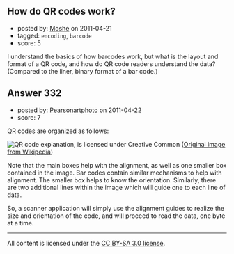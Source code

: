 ## How do QR codes work?

- posted by: [Moshe](https://stackexchange.com/users/-1/165-moshe) on 2011-04-21
- tagged: `encoding`, `barcode`
- score: 5

I understand the basics of how barcodes work, but what is the layout and format of a QR code, and how do QR code readers understand the data? (Compared to the liner, binary format of a bar code.)


## Answer 332

- posted by: [Pearsonartphoto](https://stackexchange.com/users/-1/67-pearsonartphoto) on 2011-04-22
- score: 7

<p>QR codes are organized as follows:</p>

<p><img src="http://i.imgur.com/oGI5I.png" alt="QR code explanation, is licensed under Creative Common"> (<a href="http://en.wikipedia.org/wiki/File%3aQR_Code_Structure_Example.svg" rel="nofollow">Original image from Wikipedia</a>)</p>

<p>Note that the main boxes help with the alignment, as well as one smaller box contained in the image. Bar codes contain similar mechanisms to help with alignment. The smaller box helps to know the orientation. Similarly, there are two additional lines within the image which will guide one to each line of data.</p>

<p>So, a scanner application will simply use the alignment guides to realize the size and orientation of the code, and will proceed to read the data, one byte at a time. </p>




---

All content is licensed under the [CC BY-SA 3.0 license](https://creativecommons.org/licenses/by-sa/3.0/).
